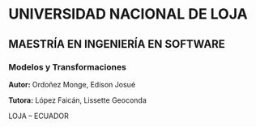 # UNIVERSIDAD NACIONAL DE LOJA

## MAESTRÍA EN INGENIERÍA EN SOFTWARE

### Modelos y Transformaciones

**Autor:** Ordoñez Monge, Edison Josué

**Tutora:** López Faicán, Lissette Geoconda

LOJA – ECUADOR
